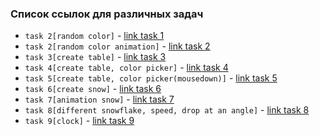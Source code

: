 ### Список ссылок для различных задач

- `task 2[random color]` - [link task 1](https://project-gd-x.github.io/best-practice/task1/)
- `task 2[random color animation]` - [link task 2](https://project-gd-x.github.io/best-practice/task2/)
- `task 3[create table]` - [link task 3](https://project-gd-x.github.io/best-practice/task3/)
- `task 4[create table, color picker]` - [link task 4](https://project-gd-x.github.io/best-practice/task4/)
- `task 5[create table, color picker(mousedown)]` - [link task 5](https://project-gd-x.github.io/best-practice/task5/)
- `task 6[create snow]` - [link task 6](https://project-gd-x.github.io/best-practice/task6/)
- `task 7[animation snow]` - [link task 7](https://project-gd-x.github.io/best-practice/task7/)
- `task 8[different snowflake, speed, drop at an angle]` - [link task 8](https://project-gd-x.github.io/best-practice/task8/)
- `task 9[clock]` - [link task 9](https://project-gd-x.github.io/best-practice/task9/)
